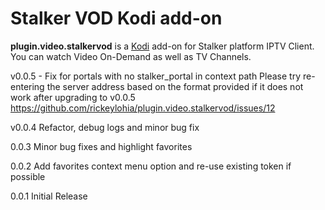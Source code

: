 # Stalker VOD Kodi add-on
**plugin.video.stalkervod** is a [Kodi](https://kodi.tv/) add-on for Stalker platform IPTV Client. You can watch Video On-Demand as well as TV Channels.

v0.0.5 - Fix for portals with no stalker_portal in context path
Please try re-entering the server address based on the format provided if it does not work after upgrading to v0.0.5
https://github.com/rickeylohia/plugin.video.stalkervod/issues/12

v0.0.4 Refactor, debug logs and minor bug fix

0.0.3 Minor bug fixes and highlight favorites

0.0.2 Add favorites context menu option and re-use existing token if possible

0.0.1 Initial Release